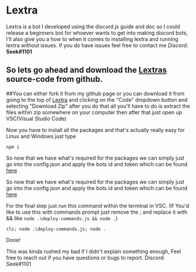 # Lextra
 Lextra is a bot I developed using the discord.js guide and doc so I could release a beginners bot for whoever wants to get into making discord bots, I'll also give you a how to when it comes to installing lextra and running lextra without issues. If you do have issues feel free to contact me _Discord_: **Seek#1101** 

## So lets go ahead and download the [Lextras](https://github.com/DevSeek/Lextra) source-code from github. 

##You can either fork it from my github page or you can download it from going to the top of [Lextra](https://github.com/DevSeek/Lextra) and clicking on the "Code" dropdown button and selecting "Download Zip" after you do that all you'll have to do is extract the files within zip somewhere on your computer then after that just open up VSC(Visual Studio Code)


Now you have to install all the packages and that's actually really easy for Linux and Windows just type

```
npm i
```

So now that we have what's required for the packages we can simply just go into the config.json and apply the bots id and token which can be found [here](https://discord.com/developers/applications)

So now that we have what's required for the packages we can simply just go into the config.json and apply the bots id and token which can be found [here](https://discord.com/developers/applications)

For the final step just run this command within the terminal in VSC. (If You'd like to use this with commands prompt just remove the ; and replace it with && like `node .\deploy-commands.js && node .`)

```
cls; node .\deploy-commands.js; node .
```

Done!

 This was kinda rushed my bad if I didn't explain something enough, Feel free to reach out if you have questions or bugs to report. Discord: Seek#1101
